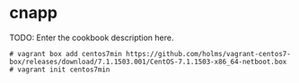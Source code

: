 # cnapp

TODO: Enter the cookbook description here.

```
# vagrant box add centos7min https://github.com/holms/vagrant-centos7-box/releases/download/7.1.1503.001/CentOS-7.1.1503-x86_64-netboot.box
# vagrant init centos7min


```
